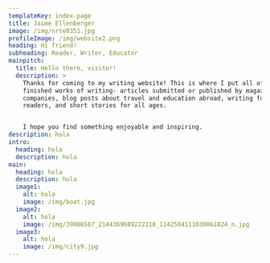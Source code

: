 ```yaml
---
templateKey: index-page
title: Jaime Ellenberger
image: /img/nrte8351.jpg
profileImage: /img/website2.png
heading: Hi friend!
subheading: Reader, Writer, Educator
mainpitch:
  title: Hello there, visitor!
  description: >
    Thanks for coming to my writing website! This is where I put all of my
    finished works of writing- articles submitted or published by magazines or
    companies, blog posts about travel and education abroad, writing for young
    readers, and short stories for all ages.


    I hope you find something enjoyable and inspiring. 
description: hola
intro:
  heading: hola
  description: hola
main:
  heading: hola
  description: hola
  image1:
    alt: hola
    image: /img/boat.jpg
  image2:
    alt: hola
    image: /img/39086587_2144369689222218_1142584111030861824_n.jpg
  image3:
    alt: hola
    image: /img/city9.jpg
---
```

